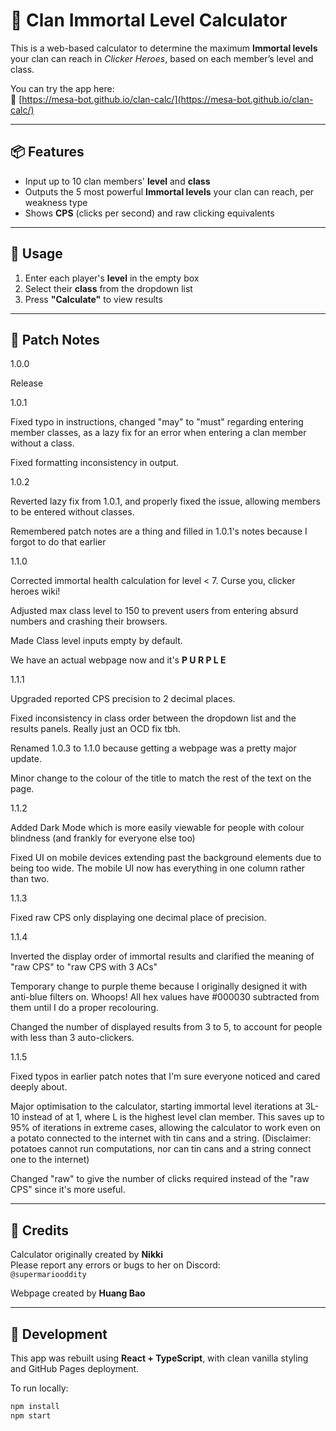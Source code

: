 # 🧮 Clan Immortal Level Calculator

This is a web-based calculator to determine the maximum **Immortal levels** your clan can reach in *Clicker Heroes*, based on each member’s level and class.

You can try the app here:  
🔗 [https://mesa-bot.github.io/clan-calc/](https://mesa-bot.github.io/clan-calc/)

---

## 📦 Features

- Input up to 10 clan members' **level** and **class**
- Outputs the 5 most powerful **Immortal levels** your clan can reach, per weakness type
- Shows **CPS** (clicks per second) and raw clicking equivalents

---

## 🧪 Usage

1. Enter each player's **level** in the empty box
2. Select their **class** from the dropdown list
3. Press **"Calculate"** to view results

---

## 🧾 Patch Notes

1.0.0 

Release


1.0.1

Fixed typo in instructions, changed "may" to "must"
regarding entering member classes, as a lazy fix for
an error when entering a clan member without a class.

Fixed formatting inconsistency in output.


1.0.2

Reverted lazy fix from 1.0.1, and properly fixed the issue,
allowing members to be entered without classes.

Remembered patch notes are a thing and filled in 1.0.1's notes
because I forgot to do that earlier


1.1.0

Corrected immortal health calculation for level < 7. Curse you, clicker heroes wiki!

Adjusted max class level to 150 to prevent users from entering absurd numbers and crashing their browsers.

Made Class level inputs empty by default.

We have an actual webpage now and it's
**P U R P L E**

1.1.1

Upgraded reported CPS precision to 2 decimal places.

Fixed inconsistency in class order between the dropdown list and the results panels. Really just an OCD fix tbh.

Renamed 1.0.3 to 1.1.0 because getting a webpage was a pretty major update.

Minor change to the colour of the title to match the rest of the text on the page.

1.1.2

Added Dark Mode which is more easily viewable for people with colour blindness (and frankly for everyone else too)

Fixed UI on mobile devices extending past the background elements due to being too wide. The mobile UI now has everything in one column rather than two.

1.1.3

Fixed raw CPS only displaying one decimal place of precision.

1.1.4

Inverted the display order of immortal results and clarified the meaning of "raw CPS" to "raw CPS with 3 ACs"

Temporary change to purple theme because I originally designed it with anti-blue filters on. Whoops! All hex values have #000030 subtracted from them until I do a proper recolouring.

Changed the number of displayed results from 3 to 5, to account for people with less than 3 auto-clickers.

1.1.5

Fixed typos in earlier patch notes that I'm sure everyone noticed and cared deeply about.

Major optimisation to the calculator, starting immortal level iterations at 3L-10 instead of at 1, where L is the highest level clan member. This saves up to 95% of iterations in extreme cases, allowing the calculator to work even on a potato connected to the internet with tin cans and a string. (Disclaimer: potatoes cannot run computations, nor can tin cans and a string connect one to the internet)

Changed "raw" to give the number of clicks required instead of the "raw CPS" since it's more useful.

---

## 🙏 Credits

Calculator originally created by **Nikki**  
Please report any errors or bugs to her on Discord:  
`@supermariooddity`

Webpage created by **Huang Bao**

---

## 🚀 Development

This app was rebuilt using **React + TypeScript**, with clean vanilla styling and GitHub Pages deployment.

To run locally:

```bash
npm install
npm start
